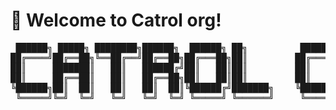 # 👋 Welcome to Catrol org!

<!--

**Here are some ideas to get you started:**

🙋‍♀️ A short introduction - what is your organization all about?
🌈 Contribution guidelines - how can the community get involved?
👩‍💻 Useful resources - where can the community find your docs? Is there anything else the community should know?
🍿 Fun facts - what does your team eat for breakfast?
🧙 Remember, you can do mighty things with the power of [Markdown](https://docs.github.com/github/writing-on-github/getting-started-with-writing-and-formatting-on-github/basic-writing-and-formatting-syntax)
-->

<p align="center">
<pre align="center">
 ██████╗ █████╗ ████████╗██████╗  ██████╗ ██╗          ██████╗ ██████╗  ██████╗ 
██╔════╝██╔══██╗╚══██╔══╝██╔══██╗██╔═══██╗██║         ██╔═══██╗██╔══██╗██╔════╝ 
██║     ███████║   ██║   ██████╔╝██║   ██║██║         ██║   ██║██████╔╝██║  ███╗
██║     ██╔══██║   ██║   ██╔══██╗██║   ██║██║         ██║   ██║██╔══██╗██║   ██║
╚██████╗██║  ██║   ██║   ██║  ██║╚██████╔╝███████╗    ╚██████╔╝██║  ██║╚██████╔╝
 ╚═════╝╚═╝  ╚═╝   ╚═╝   ╚═╝  ╚═╝ ╚═════╝ ╚══════╝     ╚═════╝ ╚═╝  ╚═╝ ╚═════╝ 
</pre>
</p>
